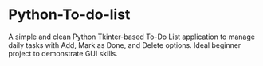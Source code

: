 # Python-To-do-list
A simple and clean Python Tkinter-based To-Do List application to manage daily tasks with Add, Mark as Done, and Delete options. Ideal beginner project to demonstrate GUI skills.
